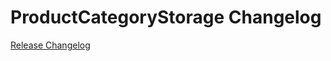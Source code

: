 # ProductCategoryStorage Changelog

[Release Changelog](https://github.com/spryker/ProductCategoryStorage/releases)
